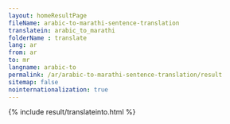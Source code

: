 ```yaml
---
layout: homeResultPage
fileName: arabic-to-marathi-sentence-translation
translatein: arabic_to_marathi
folderName : translate
lang: ar
from: ar
to: mr
langname: arabic-to
permalink: /ar/arabic-to-marathi-sentence-translation/result
sitemap: false
nointernationalization: true
---
```

{% include result/translateinto.html %}

<script src="/js/result/translation.js" data-foldername="{{page.folderName}}" data-lang="{{page.lang}}"></script>
